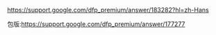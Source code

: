 <https://support.google.com/dfp_premium/answer/183282?hl=zh-Hans>

包版:<https://support.google.com/dfp_premium/answer/177277>